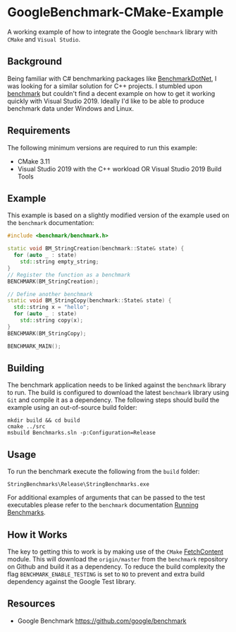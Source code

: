 # GoogleBenchmark-CMake-Example

A working example of how to integrate the Google `benchmark` library with 
`CMake` and `Visual Studio`.

## Background

Being familiar with C# benchmarking packages like 
[BenchmarkDotNet](https://github.com/dotnet/BenchmarkDotNet), I was looking for
a similar solution for C++ projects. I stumbled upon 
[benchmark](https://github.com/google/benchmark) but couldn't find a decent 
example on how to get it working quickly with Visual Studio 2019. Ideally I'd 
like to be able to produce benchmark data under Windows and Linux.

## Requirements

The following minimum versions are required to run this example:

* CMake 3.11
* Visual Studio 2019 with the C++ workload 
    OR
  Visual Studio 2019 Build Tools

## Example

This example is based on a slightly modified version of the example used on the
`benchmark` documentation:

```c++
#include <benchmark/benchmark.h>

static void BM_StringCreation(benchmark::State& state) {
  for (auto _ : state)
    std::string empty_string;
}
// Register the function as a benchmark
BENCHMARK(BM_StringCreation);

// Define another benchmark
static void BM_StringCopy(benchmark::State& state) {
  std::string x = "hello";
  for (auto _ : state)
    std::string copy(x);
}
BENCHMARK(BM_StringCopy);

BENCHMARK_MAIN();
```

## Building

The benchmark application needs to be linked against the `benchmark` library to
run. The build is configured to download the latest `benchmark` library using 
`Git` and compile it as a dependency. The following steps should build the 
example using an out-of-source build folder:

```
mkdir build && cd build
cmake ../src
msbuild Benchmarks.sln -p:Configuration=Release
```

## Usage

To run the benchmark execute the following from the `build` folder:

```
StringBenchmarks\Release\StringBenchmarks.exe
```

For additional examples of arguments that can be passed to the test executables
please refer to the `benchmark` documentation
[Running Benchmarks](https://github.com/google/benchmark#running-benchmarks).

## How it Works

The key to getting this to work is by making use of the `CMake` 
[FetchContent](https://cliutils.gitlab.io/modern-cmake/chapters/projects/fetch.html)
module. This will download the `origin/master` from the `benchmark` repository
on Github and build it as a dependency. To reduce the build complexity the flag
`BENCHMARK_ENABLE_TESTING` is set to `NO` to prevent and extra build dependency
against the Google Test library.

## Resources

* Google Benchmark https://github.com/google/benchmark
